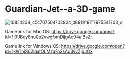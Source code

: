# Guardian-Jet--a-3D-game




![10854234_454707504702924_3891918717975541303_o](https://user-images.githubusercontent.com/11807316/61170873-518e3700-a567-11e9-9d5b-abcc2b8fdc3d.jpg)



Game link for Mac OS: https://drive.google.com/open?id=1j0UBoy8nuQu2vwgfxmDijgAeO4alBsZr

Game link for Windows OS: https://drive.google.com/open?id=1kW1njS02IqutOLMzaFn2sAo36vZjgJOx

